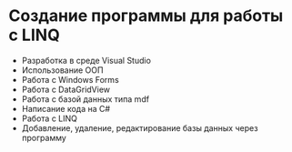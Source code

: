 # Создание программы для работы с  LINQ
<ul>
<li>Разработка в среде Visual Studio </li>
<li>Использование ООП </li>
<li>Работа с Windows Forms </li>
<li>Работа с DataGridView </li>
<li>Работа с базой данных типа mdf </li>
<li>Написание кода на C# </li>
<li>Работа с LINQ </li>
<li>Добавление, удаление, редактирование базы данных через программу </li>
</ul>